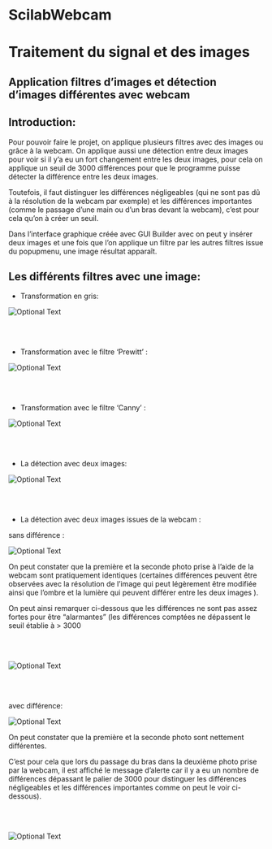 # ScilabWebcam

# Traitement du signal et des images 
## Application filtres d’images et détection d’images différentes avec webcam 




## Introduction:

Pour pouvoir faire le projet, on applique plusieurs filtres avec des images
ou grâce à la webcam. On applique aussi une détection entre deux
images pour voir si il y’a eu un fort changement entre les deux images,
pour cela on applique un seuil de 3000 différences pour que le
programme puisse détecter la différence entre les deux images.

Toutefois, il faut distinguer les différences négligeables (qui ne sont pas
dû à la résolution de la webcam par exemple) et les différences
importantes (comme le passage d’une main ou d’un bras devant la
webcam), c’est pour cela qu’on à créer un seuil.

Dans l’interface graphique créée avec GUI Builder avec on peut y
insérer deux images et une fois que l’on applique un filtre par les autres
filtres issue du popupmenu, une image résultat apparaît.


## Les différents filtres avec une image:

- Transformation en gris:

![Optional Text](../master/images-readme/image_projet4.png)


</br>
</br>

- Transformation avec le filtre ‘Prewitt’ :

![Optional Text](../master/images-readme/image_projet2.png)

</br>
</br>


- Transformation avec le filtre ‘Canny’ :

![Optional Text](../master/images-readme/image_projet3.png)

</br>
</br>

- La détection avec deux images:

![Optional Text](../master/images-readme/image_projet1.png)

</br>
</br>

- La détection avec deux images issues de la webcam :

sans différence :

![Optional Text](../master/images-readme/image_projet5.jpg)


On peut constater que la première et la seconde photo prise à l’aide de
la webcam sont pratiquement identiques (certaines différences peuvent
être observées avec la résolution de l’image qui peut légèrement être
modifiée ainsi que l’ombre et la lumière qui peuvent différer entre les
deux images ).

On peut ainsi remarquer ci-dessous que les différences ne sont pas
assez fortes pour être “alarmantes” (les différences comptées ne
dépassent le seuil établie à > 3000

</br>
</br>

![Optional Text](../master/images-readme/image_projet6.png)

</br>
</br>

avec différence:

![Optional Text](../master/images-readme/image_projet7.jpg)

On peut constater que la première et la seconde photo sont nettement
différentes.

C’est pour cela que lors du passage du bras dans la deuxième photo
prise par la webcam, il est affiché le message d’alerte car il y a eu un
nombre de différences dépassant le palier de 3000 pour distinguer les
différences négligeables et les différences importantes comme on peut
le voir ci-dessous).


</br>
</br>

![Optional Text](../master/images-readme/image_projet8.png)












